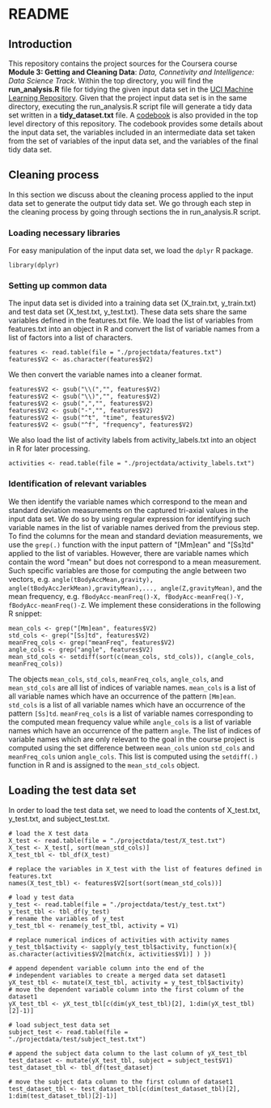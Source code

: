 # README

## Introduction

This repository contains the project sources for the Coursera course **Module 3: Getting and Cleaning Data**: _Data, Connetivity and Intelligence: Data Science Track_. Within the top directory, you will find the **run_analysis.R** file for tidying the given input data set in the [UCI Machine Learning Repository](http://archive.ics.uci.edu/ml/datasets/Human+Activity+Recognition+Using+Smartphones). Given that the project input data set is in the same directory, executing the run_analysis.R script file will generate a tidy data set written in a  **tidy_dataset.txt** file. A [codebook](https://github.com/jaaborot/datasciencecoursera/blob/master/CodeBook.md) is also provided in the top level directory of this repository. The codebook provides some details about the input data set, the variables included in an intermediate data set taken from the set of variables of the input data set, and the variables of the final tidy data set.

## Cleaning process

In this section we discuss about the cleaning process applied to the input data set to generate the output tidy data set. We go through each step in the cleaning process by going through sections the in run\_analysis.R script.

### Loading necessary libraries
For easy manipulation of the input data set, we load the ```dplyr``` R package.

```library(dplyr)```

### Setting up common data
The input data set is divided into a training data set (X_train.txt, y_train.txt) and test data set (X_test.txt, y_test.txt). These data sets share the same variables defined in the features.txt file. We load the list of variables from  features.txt into an object in R and convert the list of variable names from a list of factors into a list of characters.

```
features <- read.table(file = "./projectdata/features.txt")
features$V2 <- as.character(features$V2)
```

We then convert the variable names into a cleaner format.

```
features$V2 <- gsub("\\(","", features$V2)
features$V2 <- gsub("\\)","", features$V2)
features$V2 <- gsub(",","", features$V2)
features$V2 <- gsub("-","", features$V2)
features$V2 <- gsub("^t", "time", features$V2)
features$V2 <- gsub("^f", "frequency", features$V2)
```

We also load the list of activity labels from activity_labels.txt into an object in R for later processing.

```activities <- read.table(file = "./projectdata/activity_labels.txt")```

### Identification of relevant variables

We then identify the variable names which correspond to the mean and standard deviation measurements on the captured tri-axial values in the input data set. We do so by using regular expression for identifying such variable names in the list of variable names derived from the previous step. To find the columns for the mean and standard deviation measurements, we use the ```grep(.)``` function with the input pattern of "\[Mm\]ean" and "\[Ss\]td" applied to the list of variables. However, there are variable names which contain the word "mean" but does not correspond to a mean measurement. Such specific variables are those for computing the angle between two vectors, e.g. ```angle(tBodyAccMean,gravity), angle(tBodyAccJerkMean),gravityMean),..., angle(Z,gravityMean)```, and the mean frequency, e.g. ```fBodyAcc-meanFreq()-X, fBodyAcc-meanFreq()-Y, fBodyAcc-meanFreq()-Z```. We implement these considerations in the following R snippet:

```
mean_cols <- grep("[Mm]ean", features$V2)
std_cols <- grep("[Ss]td", features$V2)
meanFreq_cols <- grep("meanFreq", features$V2)
angle_cols <- grep("angle", features$V2)
mean_std_cols <- setdiff(sort(c(mean_cols, std_cols)), c(angle_cols, meanFreq_cols))
```

The objects ```mean_cols```, ```std_cols```, ```meanFreq_cols```, ```angle_cols```, and ```mean_std_cols``` are all list of indices of variable names. ```mean_cols``` is a list of all variable names which have an occurrence of the pattern ```[Mm]ean```. ```std_cols``` is a list of all variable names which have an occurrence of the pattern ```[Ss]td```. ```meanFreq_cols``` is a list of variable names corresponding to the computed mean frequency value while ```angle_cols``` is a list of variable names which have an occurrence of the pattern ```angle```. The list of indices of variable names which are only relevant to the goal in the course project is computed using the set difference between ```mean_cols``` union ```std_cols``` and ```meanFreq_cols``` union ```angle_cols```. This list is computed using the ```setdiff(.)``` function in R and is assigned to the ```mean_std_cols``` object.

## Loading the test data set
In order to load the test data set, we need to load the contents of X_test.txt, y_test.txt, and subject_test.txt.

```
# load the X test data
X_test <- read.table(file = "./projectdata/test/X_test.txt")
X_test <- X_test[, sort(mean_std_cols)]
X_test_tbl <- tbl_df(X_test)

# replace the variables in X_test with the list of features defined in features.txt
names(X_test_tbl) <- features$V2[sort(sort(mean_std_cols))]

# load y test data
y_test <- read.table(file = "./projectdata/test/y_test.txt") 
y_test_tbl <- tbl_df(y_test)
# rename the variables of y_test
y_test_tbl <- rename(y_test_tbl, activity = V1)

# replace numerical indices of activities with activity names
y_test_tbl$activity <- sapply(y_test_tbl$activity, function(x){ as.character(activities$V2[match(x, activities$V1)] ) })

# append dependent variable column into the end of the
# independent variables to create a merged data set dataset1 
yX_test_tbl <- mutate(X_test_tbl, activity = y_test_tbl$activity) 
# move the dependent variable column into the first column of the dataset1 
yX_test_tbl <- yX_test_tbl[c(dim(yX_test_tbl)[2], 1:dim(yX_test_tbl)[2]-1)]

# load subject_test data set
subject_test <- read.table(file = "./projectdata/test/subject_test.txt")

# append the subject data column to the last column of yX_test_tbl 
test_dataset <- mutate(yX_test_tbl, subject = subject_test$V1)
test_dataset_tbl <- tbl_df(test_dataset)

# move the subject data column to the first column of dataset1 
test_dataset_tbl <- test_dataset_tbl[c(dim(test_dataset_tbl)[2], 1:dim(test_dataset_tbl)[2]-1)]
```

<!--

########## construct the test data set out of X_test, y_test, activity and subject ##########


########## construct the train data set out of X_train, y_train, activity and subjects ##########
# load the X test data
X_train <- read.table(file = "./projectdata/train/X_train.txt")
X_train <- X_train[, mean_std_cols]
X_train_tbl <- tbl_df(X_train)

# replace the variables in X_train with the list of features defined in features.txt
names(X_train_tbl) <- features$V2[sort(mean_std_cols)]

# load y train data set
y_train <- read.table(file = "./projectdata/train/y_train.txt") 
y_train_tbl <- tbl_df(y_train)
# rename the variables of y_test
y_train_tbl <- rename(y_train_tbl, activity = V1)

# replace numerical indices of activities with activity names
y_train_tbl$activity <- sapply(y_train_tbl$activity, function(x){ as.character(activities$V2[match(x, activities$V1)] ) })

# append dependent variable column into the end of the
# independent variables to create a merged data set dataset1 
yX_train_tbl <- mutate(X_train_tbl, activity = y_train_tbl$activity) 
# move the dependent variable column into the first column of the dataset1 
yX_train_tbl <- yX_train_tbl[c(dim(yX_train_tbl)[2], 1:dim(yX_train_tbl)[2]-1)]

# load subject_test data set
subject_train <- read.table(file = "./projectdata/train/subject_train.txt")

# append the subject data column to the last column of yX_test_tbl 
train_dataset <- mutate(yX_train_tbl, subject = subject_train$V1)
train_dataset_tbl <- tbl_df(train_dataset)

# move the subject data column to the first column of dataset1 
train_dataset_tbl <- train_dataset_tbl[c(dim(train_dataset_tbl)[2], 1:dim(train_dataset_tbl)[2]-1)]

#### row-bind the train and test data set
train_test_dataset <- rbind(train_dataset_tbl, test_dataset_tbl)

# 4. Label the dataset1 with descriptive variable names.
# done in the previous lines

# 5. Create a second tidy dataset, dataset2, from dataset1 with the additional data of average of each variable for each activity and each subject.
train_test_dataset_gby <- group_by(train_test_dataset, activity, subject)

######## Step 5 ########
# From the data set in step 4, creates a second, independent tidy data set with the average of each variable for each activity and each subject.
tidy_dataset <- aggregate(train_test_dataset[, 3:dim(train_test_dataset)[2]], list(train_test_dataset$activity, train_test_dataset$subject), mean)

# tidy the name of each variable
names(tidy_dataset)[1] <- 'activity'
names(tidy_dataset)[2] <- 'subject'
names(tidy_dataset)[3:length(names(tidy_dataset))] <- paste0(toupper(substring(names(tidy_dataset)[3:length(names(tidy_dataset))], 1, 1)), substring(names(tidy_dataset)[3:length(names(tidy_dataset))], 2, nchar(names(tidy_dataset)[3:length(names(tidy_dataset))])))
names(tidy_dataset)[3:length(names(tidy_dataset))] <- paste0("avg", names(tidy_dataset)[3:length(names(tidy_dataset))])

# compute for the average of each variable
# for(i in 3:dim(train_test_dataset_gby)[2]){
#     colname <- paste0("avg", names(train_test_dataset_gby)[i])
#     train_test_dataset_gby[[colname]] <- mean(train_test_dataset_gby[[i]])
# }

# create a tidy data set out of the computed average of the mean and standard deviation variables
# tidy_dataset <- train_test_dataset_gby[, (length(mean_std_cols) + 2 + 1): dim(train_test_dataset_gby)[2]]

# write the tidy data set into file
write.table(tidy_dataset, file = "tidy_dataset.txt", row.names = FALSE)
write.table(names(tidy_dataset), file = "names_tidy_dataset.txt")

-->
